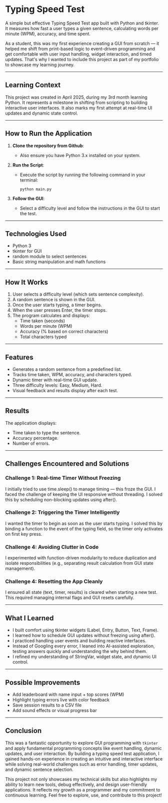 # Typing Speed Test

A simple but effective Typing Speed Test app built with Python and tkinter. It measures how fast a user types a given sentence, calculating words per minute (WPM), accuracy, and time spent.

As a student, this was my first experience creating a GUI from scratch — it helped me shift from print-based logic to event-driven programming and get comfortable with user input handling, widget interaction, and timed updates. That's why I wanted to include this project as part of my portfolio to showcase my learning journey.

---

## Learning Context

This project was created in April 2025, during my 3rd month learning Python. It represents a milestone in shifting from scripting to building interactive user interfaces. It also marks my first attempt at real-time UI updates and dynamic state control.

---

## How to Run the Application

1. **Clone the repository from Github**:
   - Also ensure you have Python 3.x installed on your system.

2. **Run the Script**:
   - Execute the script by running the following command in your terminal:
     ```
     python main.py
     ```

3. **Follow the GUI**:
   - Select a difficulty level and follow the instructions in the GUI to start the test.

---

## Technologies Used

- Python 3
- tkinter for GUI
- random module to select sentences
- Basic string manipulation and math functions

---

## How It Works

1. User selects a difficulty level (which sets sentence complexity).
2. A random sentence is shown in the GUI.
3. Once the user starts typing, a timer begins.
4. When the user presses Enter, the timer stops.
5. The program calculates and displays:
   - Time taken (seconds)
   - Words per minute (WPM)
   - Accuracy (% based on correct characters)
   - Total characters typed

---

## Features

- Generates a random sentence from a predefined list.
- Tracks time taken, WPM, accuracy, and characters typed.
- Dynamic timer with real-time GUI update.
- Three difficulty levels: Easy, Medium, Hard.
- Visual feedback and results display after each test.

---

## Results
The application displays:
- Time taken to type the sentence.
- Accuracy percentage.
- Number of errors.

---

## Challenges Encountered and Solutions

### Challenge 1: Real-time Timer Without Freezing
I initially tried to use time.sleep() to manage timing — this froze the GUI. I faced the challenge of keeping the UI responsive without threading. I solved this by scheduling non-blocking updates using after().

### Challenge 2: Triggering the Timer Intelligently
I wanted the timer to begin as soon as the user starts typing. I solved this by binding a function to the <Key> event of the typing field, so the timer only activates on first key press.

### Challenge 4: Avoiding Clutter in Code
I experimented with function-driven modularity to reduce duplication and isolate responsibilities (e.g., separating result calculation from GUI state management).

### Challenge 4: Resetting the App Cleanly
I ensured all state (text, timer, results) is cleared when starting a new test. This required managing internal flags and GUI resets carefully.

---

## What I Learned

- I built comfort using tkinter widgets (Label, Entry, Button, Text, Frame).
- I learned how to schedule GUI updates without freezing using after().
- I practiced handling user events and building reactive interfaces.
- Instead of Googling every error, I leaned into AI-assisted exploration, testing answers quickly and understanding the why behind them.
- I refined my understanding of StringVar, widget state, and dynamic UI control.

---

## Possible Improvements

- Add leaderboard with name input + top scores (WPM)
- Highlight typing errors live with color feedback
- Save session results to a CSV file
- Add sound effects or visual progress bar

---

## Conclusion

This was a fantastic opportunity to explore GUI programming with `tkinter` and apply fundamental programming concepts like event handling, dynamic updates, and user interaction. By building a typing speed test application, I gained hands-on experience in creating an intuitive and interactive interface while solving real-world challenges such as error handling, timer updates, and dynamic sentence selection.

This project not only showcases my technical skills but also highlights my ability to learn new tools, debug effectively, and design user-friendly applications. It reflects my growth as a programmer and my commitment to continuous learning. Feel free to explore, use, and contribute to this project!
